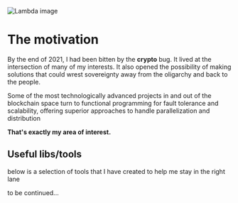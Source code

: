 ![Lambda image](https://preview.redd.it/73ubrrp1mxm41.png?auto=webp&s=b27e3fce7ef2ad2240e61d7b410b4c3cad533a46)
<h1>The motivation</h1>

By the end of 2021, I had been bitten by the **crypto** bug. It lived at the intersection of many of my interests.
It also opened the possibility of making solutions that could wrest sovereignty away from the oligarchy and back to the people.

Some of the most technologically advanced projects in and out of the blockchain space turn to functional programming for fault tolerance and scalability, offering superior approaches to handle parallelization and distribution

**That's exactly my area of interest.**

<h2>Useful libs/tools</h2>
below is a selection of tools that I have created to help me stay in the right lane

to be continued...
